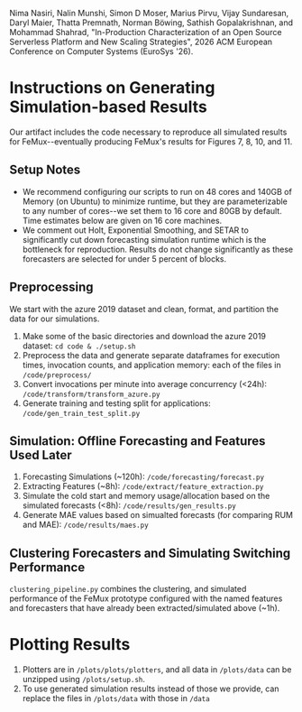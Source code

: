 Nima Nasiri, Nalin Munshi, Simon D Moser, Marius Pirvu, Vijay Sundaresan, Daryl Maier, Thatta Premnath, Norman Böwing, Sathish Gopalakrishnan, and Mohammad Shahrad, "In-Production Characterization of an Open Source Serverless Platform and New Scaling Strategies", 2026 ACM European Conference on Computer Systems (EuroSys '26).

# Instructions on Generating Simulation-based Results
Our artifact includes the code necessary to reproduce all simulated results for FeMux--eventually producing FeMux's results for Figures 7, 8, 10, and 11. 

## Setup Notes
- We recommend configuring our scripts to run on 48 cores and 140GB of Memory (on Ubuntu) to minimize runtime, but they are parameterizable to any number of cores--we set them to 16 core and 80GB by default. Time estimates below are given on 16 core machines.
- We comment out Holt, Exponential Smoothing, and SETAR to significantly cut down forecasting simulation runtime which is the bottleneck for reproduction. Results do not change significantly as these forecasters are selected for under 5 percent of blocks.


## Preprocessing
We start with the azure 2019 dataset and clean, format, and partition the data for our simulations. 

1. Make some of the basic directories and download the azure 2019 dataset: `cd code & ./setup.sh` 
2. Preprocess the data and generate separate dataframes for
execution times, invocation counts, and application memory: each of the files in `/code/preprocess/`
3. Convert invocations per minute into average concurrency (<24h): `/code/transform/transform_azure.py`
4. Generate training and testing split for applications: `/code/gen_train_test_split.py`

## Simulation: Offline Forecasting and Features Used Later
1. Forecasting Simulations (~120h): `/code/forecasting/forecast.py`
2. Extracting Features (~8h): `/code/extract/feature_extraction.py`
3. Simulate the cold start and memory usage/allocation based on the simulated forecasts (<8h): `/code/results/gen_results.py`
4. Generate MAE values based on simualted forecasts (for comparing RUM and MAE): `/code/results/maes.py`

## Clustering Forecasters and Simulating Switching Performance
`clustering_pipeline.py` combines the clustering, and simulated performance of the FeMux prototype 
configured with the named features and forecasters that have already been extracted/simulated above (~1h).


# Plotting Results
1. Plotters are in `/plots/plots/plotters`, and all data in `/plots/data` can be unzipped using `/plots/setup.sh`.
2. To use generated simulation results instead of those we provide, can replace the files in `/plots/data` with those in `/data`
